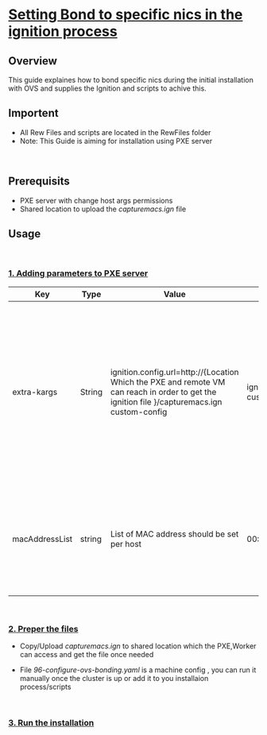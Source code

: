 # <u>Setting Bond to specific nics in the ignition process</u>

## Overview 
This guide explaines how to bond specific nics during the initial installation with OVS and supplies the Ignition and scripts to achive this. 

## Importent
- All Rew Files and scripts are located in the RewFiles folder 
- Note: This Guide is aiming for installation using PXE server
<br>

## Prerequisits
- PXE server with change host args permissions 
- Shared location to upload the <i> capturemacs.ign </i> file  

## Usage  
<br>

### <U>1. Adding parameters to PXE server </u>
Key   |  Type | Value | Exmaple |Discription
---   | --- | --- | --- | --- |
extra-kargs  | String | ignition.config.url=http://{Location Which the PXE and remote VM can reach in order to get the ignition file }/capturemacs.ign custom-config | ignition.config.url=http://my.pxe.server.redhat.com//capturemacs.ign custom-config | This parmeter is used to allow the server to reload an extra ignition file which captures the MAC addresses and save them into a file for the machine config later use
macAddressList | string | List of MAC address should be set per host | 00:01:02:03:04:05,06:07:08:09:10:11 ... |This will be the list of MAC addresses which exists on the node and will be grebed by the ignition file 
<br>

### <u>2. Preper the files</u>
- Copy/Upload <i> capturemacs.ign </i> to shared location which the PXE,Worker can access and get the file once needed

- File <i>96-configure-ovs-bonding.yaml</i> is a machine config , you can run it manually once the cluster is up or add it to you installaion process/scripts 
<br>

### <u>3. Run the installation </u>







